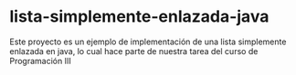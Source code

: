 # lista-simplemente-enlazada-java
Este proyecto es un ejemplo de implementación de una lista simplemente enlazada en java, lo cual hace parte de nuestra tarea del curso de Programación III
